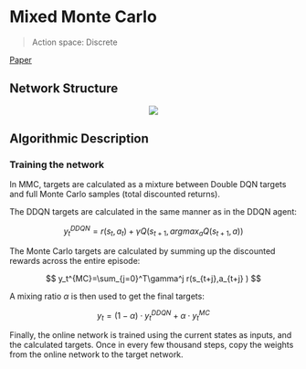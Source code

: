 # Mixed Monte Carlo

> Action space: Discrete

[Paper](https://arxiv.org/abs/1703.01310)

## Network Structure

<p style="text-align: center;">

<img src="../../design_imgs/dqn.png">

</p>

## Algorithmic Description
### Training the network
In MMC, targets are calculated as a mixture between Double DQN targets and full Monte Carlo samples (total discounted returns).

The DDQN targets are calculated in the same manner as in the DDQN agent:

$$ y_t^{DDQN}=r(s_t,a_t )+\gamma Q(s_{t+1},argmax_a Q(s_{t+1},a)) $$

The Monte Carlo targets are calculated by summing up the discounted rewards across the entire episode:

$$ y_t^{MC}=\sum_{j=0}^T\gamma^j r(s_{t+j},a_{t+j} ) $$

A mixing ratio $\alpha$ is then used to get the final targets:

$$ y_t=(1-\alpha)\cdot y_t^{DDQN}+\alpha \cdot y_t^{MC} $$ 

Finally, the online network is trained using the current states as inputs, and the calculated targets.
Once in every few thousand steps, copy the weights from the online network to the target network.